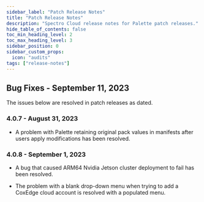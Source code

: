 ```yaml
---
sidebar_label: "Patch Release Notes"
title: "Patch Release Notes"
description: "Spectro Cloud release notes for Palette patch releases."
hide_table_of_contents: false
toc_min_heading_level: 2
toc_max_heading_level: 3
sidebar_position: 0
sidebar_custom_props: 
  icon: "audits"
tags: ["release-notes"]
---
```

 

## Bug Fixes - September 11, 2023

The issues below are resolved in patch releases as dated.

### 4.0.7 - August 31, 2023

- A problem with Palette retaining original pack values in manifests after users apply modifications has been resolved. 


### 4.0.8 - September 1, 2023


- A bug that caused ARM64 Nvidia Jetson cluster deployment to fail has been resolved. 

- The problem with a blank drop-down menu when trying to add a CoxEdge cloud account is resolved with a populated menu.

